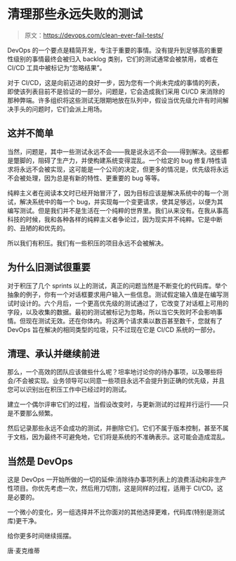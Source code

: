 # 清理那些永远失败的测试

> 原文：<https://devops.com/clean-ever-fail-tests/>

DevOps 的一个要点是精简开发，专注于重要的事情。没有提升到足够高的重要性级别的事情最终会被归入 backlog 类别，它们的测试通常会被禁用，或者在 CI/CD 工具中被标记为“忽略结果”。

对于 CI/CD，这是向前迈进的良好一步，因为您有一个尚未完成的事情的列表，即使该列表目前不是验证的一部分。问题是，它会造成我们采用 CI/CD 来消除的那种弊端。许多组织将这些测试无限期地放在队列中，假设当优先级允许有时间解决手头的问题时，它们会派上用场。

## 这并不简单

当然，问题是，其中一些测试永远不会——我是说永远不会——得到解决。这些都是蹩脚的，阻碍了生产力，并使构建系统变得混乱。一个给定的 bug 修复/特性请求将永远不会被实现，这可能是一个公司的决定，但更多的情况是，优先级将永远不会被处理，因为总是有新的特性、更重要的 bug 等等。

纯粹主义者在阅读本文时已经开始冒汗了，因为目标应该是解决系统中的每一个测试，解决系统中的每一个 bug，并实现每一个变更请求，使其足够远，以便为其编写测试。但是我们并不是生活在一个纯粹的世界里。我们从来没有。在我从事高科技的时候，我和各种各样的纯粹主义者争论过，因为现实并不纯粹。它是中断的、丑陋的和优先的。

所以我们有积压。我们有一些积压的项目永远不会被解决。

## 为什么旧测试很重要

对于积压了几个 sprints 以上的测试，真正的问题当然是不断变化的代码库。举个抽象的例子，你有一个对话框要求用户输入一些信息。测试假定输入值是在编写测试时设计的。六个月后，一个更高优先级的测试通过了，它改变了对话框上可用的字段，以及收集的数据。最初的测试被标记为忽略，所以当它失败时不会影响事情。但现在测试无效。还在你体内。将这两个请求乘以数百甚至数千，您就有了 DevOps 旨在解决的相同类型的垃圾，只不过现在它是 CI/CD 系统的一部分。

## 清理、承认并继续前进

那么，一个高效的团队应该做些什么呢？坦率地讨论你的待办事项，以及哪些将会/不会被实现。业务领导可以同意一些项目永远不会提升到正确的优先级，并且您可以识别出在积压工作中已经过时的测试。

建立一个偶尔评审它们的过程，当假设改变时，与更新测试的过程并行运行——只是不要那么频繁。

然后记录那些永远不会成功的测试，并删除它们。它们不属于版本控制，甚至不属于文档，因为最终不可避免地，它们将是系统的不准确表示。这可能会造成混乱。

## 当然是 DevOps

这是 DevOps 一开始所做的一切的延伸:消除待办事项列表上的浪费活动和非生产性项目。你优先考虑一次，然后用刀切割，这是同样的过程，适用于 CI/CD。这是必要的。

一个微小的变化，另一组选择并不比你面对的其他选择更难，代码库(特别是测试库)更干净。

给你更多时间继续摇摆。

唐·麦克维蒂